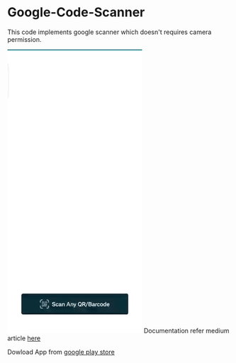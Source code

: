 # Google-Code-Scanner

This code implements google scanner which doesn't requires camera permission.

![alt text](https://github.com/Kukki967/Google-Code-Scanner/blob/main/demo/app%20demo.gif)
Documentation refer medium article [here](https://medium.com/@shraddhatongya97/google-code-scanner-cc7968d6bbbf)

Dowload App from [google play store](https://play.google.com/store/apps/details?id=com.groot.googlecodescanner&hl=en-US&ah=w9Q5_OhCJC3lN_uAYdV87z3B6Y8)

